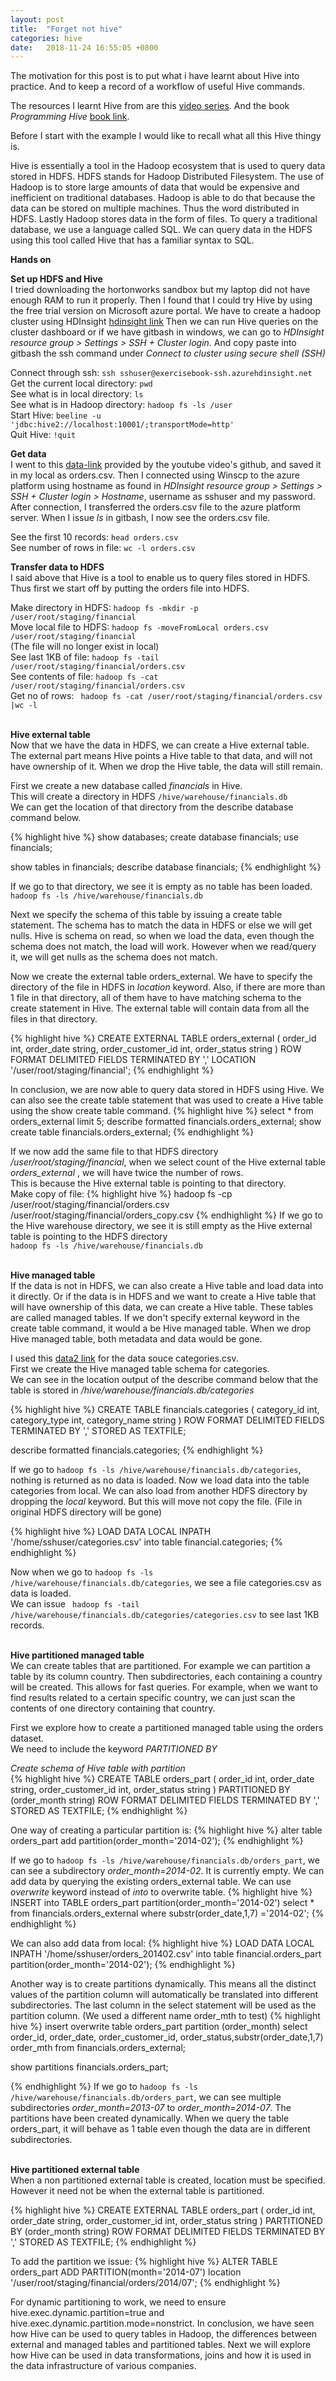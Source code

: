 ```yaml
---
layout: post
title:  "Forget not hive"
categories: hive 
date:   2018-11-24 16:55:05 +0800
---
```

The motivation for this post is to put what i have learnt about Hive into practice.
And to keep a record of a workflow of useful Hive commands.

The resources I learnt Hive from are this [video series][hive-video].
And the book *Programming Hive* [book link][book-link].

Before I start with the example I would like to recall what all this Hive thingy is.

Hive is essentially a tool in the Hadoop ecosystem that is used to query data stored in HDFS.
HDFS stands for Hadoop Distributed Filesystem.
The use of Hadoop is to store large amounts of data that would be expensive and inefficient on traditional databases.
Hadoop is able to do that because the data can be stored on multiple machines. Thus the word distributed in HDFS.
Lastly Hadoop stores data in the form of files. 
To query a traditional database, we use a language called SQL.
We can query data in the HDFS using this tool called Hive that has a familiar syntax to SQL.<br>

**Hands on**<br>

**Set up HDFS and Hive**<br>
I tried downloading the hortonworks sandbox but my laptop did not have enough RAM to run it properly.
Then I found that I could try Hive by using the free trial version on Microsoft azure portal.
We have to create a hadoop cluster using HDInsight [hdinsight link][hdinsight-link]
Then we can run Hive queries on the cluster dashboard or if we have gitbash in windows, we can go to 
*HDInsight resource group > Settings > SSH + Cluster login*. And copy paste into gitbash the ssh command under *Connect to cluster using secure shell (SSH)*

Connect through ssh: ``ssh sshuser@exercisebook-ssh.azurehdinsight.net``<br>
Get the current local directory: ``pwd`` <br>
See what is in local directory: ``ls`` <br>
See what is in Hadoop directory: ``hadoop fs -ls /user ``<br>
Start Hive: ``beeline -u 'jdbc:hive2://localhost:10001/;transportMode=http'``<br>
Quit Hive: ``!quit``

**Get data**<br>
I went to this [data-link][data-link] provided by the youtube video's github, and saved it in my local as orders.csv.
Then I connected using Winscp to the azure platform using hostname as found in
*HDInsight resource group > Settings > SSH + Cluster login > Hostname*, username as sshuser and my password.
After connection, I transferred the orders.csv file to the azure platform server.
When I issue *ls* in gitbash, I now see the orders.csv file.<br>


See the first 10 records: ``head orders.csv``<br>
See number of rows in file: ``wc -l orders.csv``<br>

**Transfer data to HDFS**<br>
I said above that Hive is a tool to enable us to query files stored in HDFS.
Thus first we start off by putting the orders file into HDFS.

Make directory in HDFS: ``hadoop fs -mkdir -p /user/root/staging/financial``<br>
Move local file to HDFS: ``hadoop fs -moveFromLocal orders.csv /user/root/staging/financial``<br>
(The file will no longer exist in local) <br>
See last 1KB of file: ``hadoop fs -tail /user/root/staging/financial/orders.csv``<br>
See contents of file: ``hadoop fs -cat /user/root/staging/financial/orders.csv``<br>
Get no of rows: `` hadoop fs -cat /user/root/staging/financial/orders.csv |wc -l`` <br><br>


**Hive external table**<br>
Now that we have the data in HDFS, we can create a Hive external table.
The external part means Hive points a Hive table to that data, and will not have ownership of it.
When we drop the Hive table, the data will still remain.<br>

First we create a new database called *financials* in Hive.<br>
This will create a directory in HDFS ``/hive/warehouse/financials.db`` <br>
We can get the location of that directory from the describe database command below.

{% highlight hive %}
show databases;
create database financials;
use financials;

show tables in financials;
describe database financials;
{% endhighlight %}

If we go to that directory, we see it is empty as no table has been loaded.<br>
``hadoop fs -ls /hive/warehouse/financials.db``

Next we specify the schema of this table by issuing a create table statement.
The schema has to match the data in HDFS or else we will get nulls.
Hive is schema on read, so when we load the data, even though the schema does not match, the load will work.
However when we read/query it, we will get nulls as the schema does not match.

Now we create the external table orders_external. We have to specify the directory of the file in HDFS in *location* keyword.
Also, if there are more than 1 file in that directory, all of them have to have matching schema to the create statement in Hive.
The external table will contain data from all the files in that directory.
<br>

{% highlight hive %}
CREATE EXTERNAL TABLE orders_external (
order_id int,
order_date string,
order_customer_id int,
order_status string
)
ROW FORMAT DELIMITED FIELDS TERMINATED BY ','
LOCATION '/user/root/staging/financial';
{% endhighlight %}

In conclusion, we are now able to query data stored in HDFS using Hive.  We can also see the create table statement that was used to create a Hive table
using the show create table command.
{% highlight hive %}
select * from orders_external limit 5;
describe formatted financials.orders_external;
show create table financials.orders_external;
{% endhighlight %}


If we now add the same file to that HDFS directory */user/root/staging/financial*, when we select count of the Hive external table *orders_external*
, we will have twice the number of rows.<br>
This is because the Hive external table is pointing to that directory.<br>
Make copy of file: 
{% highlight hive %}
hadoop fs -cp /user/root/staging/financial/orders.csv /user/root/staging/financial/orders_copy.csv
{% endhighlight %}
If we go to the Hive warehouse directory, we see it is still empty as the Hive external table is pointing to the HDFS directory<br>
``hadoop fs -ls /hive/warehouse/financials.db``<br><br>



**Hive managed table**<br>
If the data is not in HDFS, we can also create a Hive table and load data into it directly. Or if the data is in HDFS and we want to create a Hive table 
that will have ownership of this data, we can create a Hive table. These tables are called managed tables. If we don't specify external keyword 
in the create table command, it would a be Hive managed table.
When we drop Hive managed table, both metadata and data would be gone.

I used this [data2 link][data2-link] for the data souce categories.csv.<br>
First we create the Hive managed table schema for categories.<br>
We can see in the location output of the describe command below that the table is stored in */hive/warehouse/financials.db/categories*

{% highlight hive %}
CREATE TABLE financials.categories (
category_id int,
category_type int,
category_name string
)
ROW FORMAT DELIMITED FIELDS TERMINATED BY ','
STORED AS TEXTFILE;

describe formatted financials.categories;
{% endhighlight %}

If we go to ``hadoop fs -ls /hive/warehouse/financials.db/categories``, nothing is returned as no data is loaded.
Now we load data into the table categories from local. We can also load from another HDFS directory by dropping the *local* keyword. But this will move not copy the file.
(File in original HDFS directory will be gone)
 
{% highlight hive %}
LOAD DATA LOCAL INPATH '/home/sshuser/categories.csv'
into table financial.categories;
{% endhighlight %}

Now when we go to ``hadoop fs -ls /hive/warehouse/financials.db/categories``, we see a file categories.csv as data is loaded.<br>
We can issue `` hadoop fs -tail /hive/warehouse/financials.db/categories/categories.csv`` to see last 1KB records.<br>
<br>

**Hive partitioned managed table**<br>
We can create tables that are partitioned. For example we can partition a table by its column country.
Then subdirectories, each containing a country will be created. This allows for fast queries. For example, when we want to find
results related to a certain specific country, we can just scan the contents of one directory containing that country. 

First we explore how to create a partitioned managed table using the orders dataset.<br>
We need to include the keyword *PARTITIONED BY*

*Create schema of Hive table with partition*<br>
{% highlight hive %}
CREATE TABLE orders_part (
order_id int,
order_date string,
order_customer_id int,
order_status string
)
PARTITIONED BY (order_month string)
ROW FORMAT DELIMITED FIELDS TERMINATED BY ','
STORED AS TEXTFILE;
{% endhighlight %}
<br>

One way of creating a particular partition is:
{% highlight hive %}
alter table orders_part add partition(order_month='2014-02');
{% endhighlight %}

If we go to ``hadoop fs -ls /hive/warehouse/financials.db/orders_part``, we can see a subdirectory *order_month=2014-02*.
It is currently empty.
We can add data by querying the existing orders_external table.
We can use *overwrite* keyword instead of *into* to overwrite table.
{% highlight hive %}
INSERT into TABLE orders_part
partition(order_month='2014-02')
select * from  financials.orders_external where substr(order_date,1,7) ='2014-02';
{% endhighlight %}

We can also add data from local:
{% highlight hive %}
LOAD DATA LOCAL INPATH '/home/sshuser/orders_201402.csv'
into table financial.orders_part
partition(order_month='2014-02');
{% endhighlight %}
<br>

Another way is to create partitions dynamically.
This means all the distinct values of the partition column will automatically be translated into different subdirectories.
The last column in the select statement will be used as the partition column. (We used a different name order_mth to test)
{% highlight hive %}
insert overwrite table orders_part partition (order_month)
select order_id, order_date, order_customer_id, order_status,substr(order_date,1,7) order_mth from financials.orders_external; 

show partitions financials.orders_part;

{% endhighlight %}
If we go to ``hadoop fs -ls /hive/warehouse/financials.db/orders_part``, we can see multiple subdirectories *order_month=2013-07*
to *order_month=2014-07*. The partitions have been created dynamically.
When we query the table orders_part, it will behave as 1 table even though the data are in different subdirectories.
<br>
<br>

**Hive partitioned external table**<br>
When a non partitioned external table is created, location must be specified.
However it need not be when the external table is partitioned.

{% highlight hive %}
CREATE EXTERNAL TABLE orders_part (
order_id int,
order_date string,
order_customer_id int,
order_status string
)
PARTITIONED BY (order_month string)
ROW FORMAT DELIMITED FIELDS TERMINATED BY ','
STORED AS TEXTFILE;
{% endhighlight %}


To add the partition we issue:
{% highlight hive %}
ALTER TABLE orders_part ADD PARTITION(month='2014-07')
location '/user/root/staging/financial/orders/2014/07';
{% endhighlight %}<br>

For dynamic partitioning to work, we need to ensure hive.exec.dynamic.partition=true and
hive.exec.dynamic.partition.mode=nonstrict.
In conclusion, we have seen how Hive can be used to query tables in Hadoop, the differences between external and managed tables
and partitioned tables. Next we will explore how Hive can be used in data transformations, joins and how it is used in the 
data infrastructure of various companies.

[hive-video]: https://www.youtube.com/watch?v=5Hrhr1H4IQ0&list=PLf0swTFhTI8o6PhuwMO6rx4-m3CnZ7uBp&index=8
[book-link]: http://shop.oreilly.com/product/0636920023555.do
[hdinsight-link]: https://docs.microsoft.com/en-us/azure/hdinsight/hadoop/apache-hadoop-linux-create-cluster-get-started-portal
[full-azure-workflow]: https://www.youtube.com/watch?v=A3WAC4i_YFA&index=2&list=PLwAyfvNbx0t8tjs8Hr2ugFbyHbNXu3_Do&t=745s
[data-link]: https://raw.githubusercontent.com/dgadiraju/data/master/retail_db/orders/part-00000
[data2-link]: https://raw.githubusercontent.com/dgadiraju/data/master/retail_db/categories/part-00000